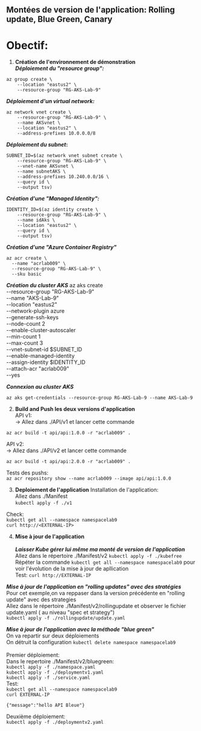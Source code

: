 ## Montées de version de l'application: Rolling update, Blue Green, Canary
# Obectif:
1. **Création de l'environnement de démonstration** <br>
**_Déploiement du "resource group":_**
```
az group create \
    --location "eastus2" \
    --resource-group "RG-AKS-Lab-9"
```
**_Déploiement d'un virtual network:_**
```
az network vnet create \
    --resource-group "RG-AKS-Lab-9" \
    --name AKSvnet \
    --location "eastus2" \
    --address-prefixes 10.0.0.0/8
```
**_Déploiement du subnet_:**
```
SUBNET_ID=$(az network vnet subnet create \
    --resource-group "RG-AKS-Lab-9" \
    --vnet-name AKSvnet \
    --name subnetAKS \
    --address-prefixes 10.240.0.0/16 \
    --query id \
    --output tsv)
```
**_Création d'une "Managed Identity":_**
```
IDENTITY_ID=$(az identity create \
    --resource-group "RG-AKS-Lab-9" \
    --name idAks \
    --location "eastus2" \
    --query id \
    --output tsv)
```
**_Création d'une "Azure Container Registry"_**
```
az acr create \
  --name "acrlab009" \
  --resource-group "RG-AKS-Lab-9" \
  --sku basic
```
**_Création du cluster AKS_**
az aks create \
    --resource-group "RG-AKS-Lab-9" \
    --name "AKS-Lab-9" \
    --location "eastus2" \
    --network-plugin azure \
    --generate-ssh-keys \
    --node-count 2 \
    --enable-cluster-autoscaler \
    --min-count 1 \
    --max-count 3 \
    --vnet-subnet-id $SUBNET_ID \
    --enable-managed-identity \
    --assign-identity $IDENTITY_ID \
    --attach-acr "acrlab009" \
    --yes

**_Connexion au cluster AKS_**

`az aks get-credentials --resource-group RG-AKS-Lab-9 --name AKS-Lab-9`  

2. **Build and Push les deux versions d'application** <br>
API v1: <br>
-> Allez dans ./API/v1 et lancer cette commande<br>
```
az acr build -t api/api:1.0.0 -r "acrlab009" .
```
API v2: <br>
-> Allez dans ./API/v2 et lancer cette commande<br>
```
az acr build -t api/api:2.0.0 -r "acrlab009" .
```
Tests des pushs:<br>
`az acr repository show --name acrlab009 --image api/api:1.0.0`<br>


3. **Deploiement de l'application**
Installation de l'application:<br>
Allez dans ./Manifest<br>
`kubectl apply -f ./v1`

Check:<br>
`kubectl get all --namespace namespacelab9`<br>
`curl http://<EXTERNAL-IP>`<br>

4. **Mise à jour de l'application** <br><br>
**_Laisser Kube gérer lui même ma monté de version de l'application_**<br>
Allez dans le répertoire ./Manifest/v2 
`kubectl apply -f ./kubefree`<br>
Répéter la commande `kubectl get all --namespace namespacelab9` pour voir l'évolution de la mise à jour de apllication <br>
Test: `curl http://EXTERNAL-IP`

**_Mise à jour de l'application en "rolling updates" avec des stratégies_**<br>
Pour cet exemple,on va reppaser dans la version précédente en "rolling update" avec des strategies<br>
Allez dans le répertoire ./Manifest/v2/rollingupdate et observer le fichier update.yaml ( au niveau "spec et strategy")<br>
`kubectl apply -f ./rollingupdate/update.yaml`<br>

**_Mise à jour de l'application avec la méthode "blue green"_**<br>
On va repartir sur deux déploiements <br>
On détruit la configuration `kubectl delete namespace namespacelab9`<br><br>
Premier déploiement:<br>
Dans le repertoire ./Manifest/v2/bluegreen: <br>
`kubectl apply -f ./namespace.yaml`<br>
`kubectl apply -f ./deploymentv1.yaml`<br>
`kubectl apply -f ./service.yaml`<br>
Test:<br>
`kubectl get all --namespace namespacelab9`<br>
`curl EXTERNAL-IP`
```
{"message":"hello API Bleue"}
```
Deuxième déploiement:<br>
`kubectl apply -f ./deploymentv2.yaml`




















